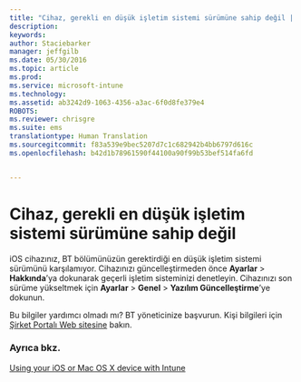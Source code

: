 ```yaml
---
title: "Cihaz, gerekli en düşük işletim sistemi sürümüne sahip değil | Microsoft Intune"
description: 
keywords: 
author: Staciebarker
manager: jeffgilb
ms.date: 05/30/2016
ms.topic: article
ms.prod: 
ms.service: microsoft-intune
ms.technology: 
ms.assetid: ab3242d9-1063-4356-a3ac-6f0d8fe379e4
ROBOTS: 
ms.reviewer: chrisgre
ms.suite: ems
translationtype: Human Translation
ms.sourcegitcommit: f83a539e9bec5207d7c1c682942b4bb6797d616c
ms.openlocfilehash: b42d1b78961590f44100a90f99b53bef514fa6fd


---
```



# Cihaz, gerekli en düşük işletim sistemi sürümüne sahip değil

iOS cihazınız, BT bölümünüzün gerektirdiği en düşük işletim sistemi sürümünü karşılamıyor.  Cihazınızı güncelleştirmeden önce **Ayarlar** &gt; **Hakkında**’ya dokunarak geçerli işletim sisteminizi denetleyin. Cihazınızı son sürüme yükseltmek için **Ayarlar** &gt; **Genel** &gt; **Yazılım Güncelleştirme**’ye dokunun.

Bu bilgiler yardımcı olmadı mı? BT yöneticinize başvurun. Kişi bilgileri için [Şirket Portalı Web sitesine](http://portal.manage.microsoft.com) bakın.

### Ayrıca bkz.
[Using your iOS or Mac OS X device with Intune](using-your-ios-or-mac-os-x-device-with-intune.md)


<!--HONumber=Jun16_HO4-->


